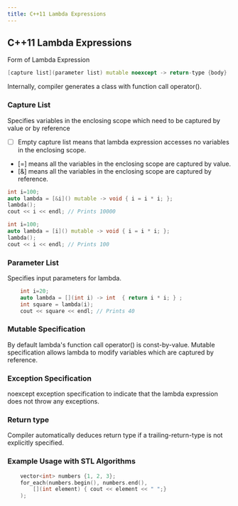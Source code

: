 ```yaml
---
title: C++11 Lambda Expressions
---
```


## C++11 Lambda Expressions

Form of Lambda Expression
```cpp
[capture list](parameter list) mutable noexcept -> return-type {body}
```

Internally, compiler generates a class with function call operator().

### Capture List

Specifies variables in the enclosing scope which need to be captured by value or by reference

* [  ] Empty capture list means that lambda expression accesses no variables in the enclosing scope.
* [=] means all the variables in the enclosing scope are captured by value.
* [&] means all the variables in the enclosing scope are captured by reference.

```cpp
int i=100;
auto lambda = [&i]() mutable -> void { i = i * i; };
lambda();
cout << i << endl; // Prints 10000
```

```cpp
int i=100;
auto lambda = [i]() mutable -> void { i = i * i; };
lambda();
cout << i << endl; // Prints 100
```

### Parameter List  

Specifies input parameters for lambda.

```cpp
    int i=20;
    auto lambda = [](int i) -> int  { return i * i; } ;
    int square = lambda(i);
    cout << square << endl; // Prints 40
```

### Mutable Specification

By default lambda's function call operator() is const-by-value. Mutable specification allows lambda to modify variables which are captured by reference.

### Exception Specification

noexcept exception specification to indicate that the lambda expression does not throw any exceptions.

### Return type

Compiler automatically deduces return type if a trailing-return-type is not explicitly specified.

### Example Usage with STL Algorithms

```cpp
    vector<int> numbers {1, 2, 3};    
    for_each(numbers.begin(), numbers.end(),
        [](int element) { cout << element << " ";}
    );
```
